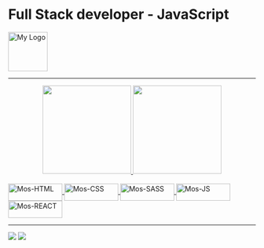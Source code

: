 # Full Stack developer - JavaScript
<img style="width: 80px" src="https://i.pinimg.com/564x/b6/0b/e0/b60be0148e1f965ccd7ecdcc60612058.jpg" alt="My Logo"/>



<hr>

<div align="center">
  <a href="https://github.com/FernandoMos92">
  <img height="180em" src="https://github-readme-stats.vercel.app/api?username=FernandoMos92&show_icons=true&theme=merko&include_all_commits=true&count_private=true"/>
  <img height="180em" src="https://github-readme-stats.vercel.app/api/top-langs/?username=FernandoMos92&layout=compact&langs_count=7&theme=merko"/>
</div>
<div style="display: inline_block"><br>
  <img align= "center" alt="Mos-HTML" height="35" width="110" src="https://img.shields.io/badge/HTML-239120?style=for-the-badge&logo=html5&logoColor=white">
  <img align= "center" alt="Mos-CSS" height="35" width="110" src="https://img.shields.io/badge/CSS3-1572B6?style=for-the-badge&logo=css3&logoColor=white">
  <img align= "center" alt="Mos-SASS" height="35" width="110" src="https://img.shields.io/badge/Sass-CC6699?style=for-the-badge&logo=sass&logoColor=white">
  <img align= "center" alt="Mos-JS" height="35" width="110" src="https://img.shields.io/badge/JavaScript-323330?style=for-the-badge&logo=javascript&logoColor=F7DF1E">
  <img align= "center" alt="Mos-REACT" height="35" width="110" src="https://img.shields.io/badge/React-20232A?style=for-the-badge&logo=react&logoColor=61DAFB">
  
</div>

<hr>
  
  <div> 
  <a href="https://instagram.com/feernandomos" target="_blank"><img src="https://img.shields.io/badge/-Instagram-%23E4405F?style=for-the-badge&logo=instagram&logoColor=white" target="_blank"></a>
  <a href="https://www.linkedin.com/in/fernando-mos" target="_blank"><img src="https://img.shields.io/badge/-LinkedIn-%230077B5?style=for-the-badge&logo=linkedin&logoColor=white" target="_blank"></a> 
 
</div>
  
